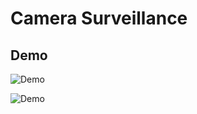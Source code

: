 # Camera Surveillance
## Demo


![Demo](https://raw.githubusercontent.com/hnt4499/camera_surveillance/master/demo_2.gif)


![Demo](https://raw.githubusercontent.com/hnt4499/camera_surveillance/master/demo_1.gif)
<!--stackedit_data:
eyJoaXN0b3J5IjpbNzY3NTAwODE1XX0=
-->